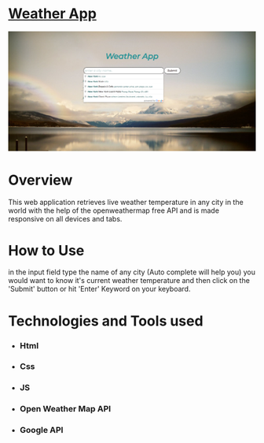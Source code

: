 <h1><a href="https://weatherr-appp.herokuapp.com/"> Weather App </a> </h1>
<img src="weather app.png" />
<h1>
    Overview
</h1>

<p>
   This web application retrieves live weather temperature in any city in the world with the help of the openweathermap free API and is made responsive on all devices and tabs.
</p>

<h1>How to Use</h1>

<p> in the input field type the name of any city (Auto complete will help you) you would want to know it's current weather temperature and then click on the 'Submit' button or hit 'Enter' Keyword on your 
    keyboard. 
</p>

<h1>Technologies and Tools used</h1>

<ul>
     <li><h3>Html</h3></li>
     <li><h3>Css</h3></li>
     <li><h3>JS</h3></li>
     <li><h3>Open Weather Map API</h3></li>
     <li><h3>Google API</h3></li> 
</ul>

